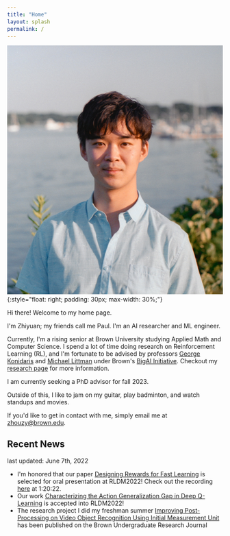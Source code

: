 ```yaml
---
title: "Home"
layout: splash
permalink: /
---
```


![Zhiyuan Paul Zhou](./images/profile.JPG)
{:style="float: right; padding: 30px; max-width: 30%;"}

Hi there! Welcome to my home page. 

I'm Zhiyuan; my friends call me Paul. I'm an AI researcher and ML engineer.

Currently, I'm a rising senior at Brown University studying Applied Math and Computer Science. I spend a lot of time doing research on Reinforcement Learning (RL), and I'm fortunate to be advised by professors [George Konidaris](https://cs.brown.edu/people/gdk/) and [Michael Littman](https://www.littmania.com) under Brown's [BigAI Initiative](http://bigai.cs.brown.edu). Checkout my [research page](/_pages/research.md) for more information.

I am currently seeking a PhD advisor for fall 2023.

Outside of this, I like to jam on my guitar, play badminton, and watch standups and movies. 

If you'd like to get in contact with me, simply email me at [zhouzy@brown.edu](mailto:zhouzy@brown.edu).

## Recent News
last updated: June 7th, 2022
- I'm honored that our paper [Designing Rewards for Fast Learning](https://arxiv.org/abs/2205.15400?context=cs.AI) is selected for oral presentation at RLDM2022! Check out the recording [here](https://brown.hosted.panopto.com/Panopto/Pages/Viewer.aspx?id=7adfa2ab-3dde-46ab-b69e-aea800efe5ef) at 1:20:22.
- Our work [Characterizing the Action Generalization Gap in Deep Q-Learning](https://arxiv.org/abs/2205.05588) is accepted into RLDM2022!
- The research project I did my freshman summer [Improving Post-Processing on Video Object Recognition Using Initial Measurement Unit](https://brownresearchclub.weebly.com/spring-2022.html) has been published on the Brown Undergraduate Research Journal